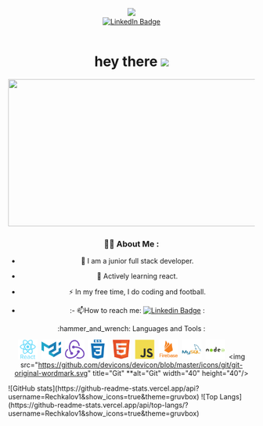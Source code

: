<div id="header" align="center">
  <img src="https://media.giphy.com/media/M9gbBd9nbDrOTu1Mqx/giphy.gif" width="100"/>

<div id="badges">
  <a href= "https://www.linkedin.com/in/yaroslav-rechkalov-b55b8b247/"> <img src="https://img.shields.io/badge/LinkedIn-blue?style=for-the-badge&logo=linkedin&logoColor=white" alt="LinkedIn Badge"/> </a>
</div>
  <img src="https://komarev.com/ghpvc/?username=your-github-username&style=flat-square&color=blue" alt=""/>
  <h1>
  hey there
  <img src="https://media.giphy.com/media/hvRJCLFzcasrR4ia7z/giphy.gif" width="30px"/>
</h1>
   <div align="center">
  <img src="https://www.turing.com/blog/wp-content/uploads/2022/02/programminng-languages-for-ai-scaled.jpg" width="600" height="300"/>
</div>

  </div>
   
<div align="center">
  

  ### :man_technologist: About Me :
  - :telescope:  I am a junior full stack developer.

- :seedling: Actively learning react.

- :zap: In my free time,  I do coding and football.

- :- :mailbox:How to reach me: [![Linkedin Badge](https://img.shields.io/badge/-EnVy-blue?style=flat&logo=Linkedin&logoColor=white)](https://www.linkedin.com/in/yaroslav-rechkalov-b55b8b247/)
:</div>
<div align="center">
   :hammer_and_wrench: Languages and Tools :
<div>
 
  <img src="https://github.com/devicons/devicon/blob/master/icons/react/react-original-wordmark.svg" title="React" alt="React" width="40" height="40"/>&nbsp;
  <img src="https://github.com/devicons/devicon/blob/master/icons/materialui/materialui-original.svg" title="Material UI" alt="Material UI" width="40" height="40"/>&nbsp;
  <img src="https://github.com/devicons/devicon/blob/master/icons/redux/redux-original.svg" title="Redux" alt="Redux " width="40" height="40"/>&nbsp;
  <img src="https://github.com/devicons/devicon/blob/master/icons/css3/css3-plain-wordmark.svg"  title="CSS3" alt="CSS" width="40" height="40"/>&nbsp;
  <img src="https://github.com/devicons/devicon/blob/master/icons/html5/html5-original.svg" title="HTML5" alt="HTML" width="40" height="40"/>&nbsp;
  <img src="https://github.com/devicons/devicon/blob/master/icons/javascript/javascript-original.svg" title="JavaScript" alt="JavaScript" width="40" height="40"/>&nbsp;
  <img src="https://github.com/devicons/devicon/blob/master/icons/firebase/firebase-plain-wordmark.svg" title="Firebase" alt="Firebase" width="40" height="40"/>&nbsp;
  <img src="https://github.com/devicons/devicon/blob/master/icons/mysql/mysql-original-wordmark.svg" title="MySQL"  alt="MySQL" width="40" height="40"/>&nbsp;
  <img src="https://github.com/devicons/devicon/blob/master/icons/nodejs/nodejs-original-wordmark.svg" title="NodeJS" alt="NodeJS" width="40" height="40"/>&nbsp;
  <img src="https://github.com/devicons/devicon/blob/master/icons/git/git-original-wordmark.svg" title="Git" **alt="Git" width="40" height="40"/>
</div>
  </div>
![GitHub stats](https://github-readme-stats.vercel.app/api?username=Rechkalov1&show_icons=true&theme=gruvbox)
![Top Langs](https://github-readme-stats.vercel.app/api/top-langs/?username=Rechkalov1&show_icons=true&theme=gruvbox)
